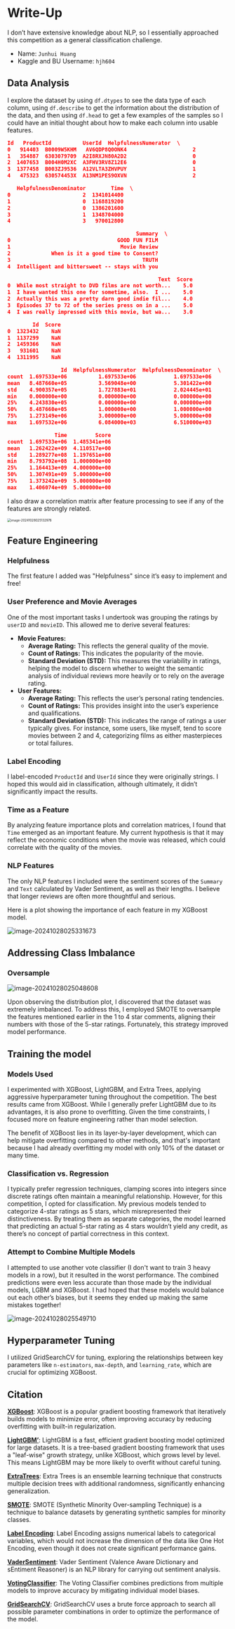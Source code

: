# Write-Up

I don’t have extensive knowledge about NLP, so I essentially approached this competition as a general classification challenge.

- Name: `Junhui Huang`
- Kaggle and BU Username: `hjh604`



## Data Analysis

I explore the dataset by using `df.dtypes` to see the data type of each column, using `df.describe` to get the information about the distribution of the data, and then using `df.head` to get a few examples of the samples so I could have an initial thought about how to make each column into usable features. 

```json
Id   ProductId          UserId  HelpfulnessNumerator  \
0   914403  B0009W5KHM   AV6QDP8Q0ONK4                     2   
1   354887  6303079709  A2I8RXJN80A2D2                     0   
2  1407653  B004H0M2XC  A3FHV3RV8Z12E6                     0   
3  1377458  B003ZJ9536  A12VLTA3ZHVPUY                     1   
4   475323  630574453X  A13NM1PES9OXVN                     2   

   HelpfulnessDenominator        Time  \
0                       2  1341014400   
1                       0  1168819200   
2                       0  1386201600   
3                       1  1348704000   
4                       3   970012800   

                                         Summary  \
0                                  GOOD FUN FILM   
1                                   Movie Review   
2             When is it a good time to Consent?   
3                                          TRUTH   
4  Intelligent and bittersweet -- stays with you   

                                                Text  Score  
0  While most straight to DVD films are not worth...    5.0  
1  I have wanted this one for sometime, also.  I ...    5.0  
2  Actually this was a pretty darn good indie fil...    4.0  
3  Episodes 37 to 72 of the series press on in a ...    5.0  
4  I was really impressed with this movie, but wa...    3.0  

        Id  Score
0  1323432    NaN
1  1137299    NaN
2  1459366    NaN
3   931601    NaN
4  1311995    NaN

                 Id  HelpfulnessNumerator  HelpfulnessDenominator  \
count  1.697533e+06          1.697533e+06            1.697533e+06   
mean   8.487660e+05          3.569048e+00            5.301422e+00   
std    4.900357e+05          1.727883e+01            2.024445e+01   
min    0.000000e+00          0.000000e+00            0.000000e+00   
25%    4.243830e+05          0.000000e+00            0.000000e+00   
50%    8.487660e+05          1.000000e+00            1.000000e+00   
75%    1.273149e+06          3.000000e+00            5.000000e+00   
max    1.697532e+06          6.084000e+03            6.510000e+03   

               Time         Score  
count  1.697533e+06  1.485341e+06  
mean   1.262422e+09  4.110517e+00  
std    1.289277e+08  1.197651e+00  
min    8.793792e+08  1.000000e+00  
25%    1.164413e+09  4.000000e+00  
50%    1.307491e+09  5.000000e+00  
75%    1.373242e+09  5.000000e+00  
max    1.406074e+09  5.000000e+00  
```



I also draw a correlation matrix after feature processing to see if any of the features are strongly related.

<img src="assets\image-20241028025132976.png" alt="image-20241028025132976" style="zoom:50%;" />



## Feature Engineering

### Helpfulness

The first feature I added was "Helpfulness" since it’s easy to implement and free!



### User Preference and Movie Averages

One of the most important tasks I undertook was grouping the ratings by `userID` and `movieID`. This allowed me to derive several features:

- **Movie Features:**
  - **Average Rating:** This reflects the general quality of the movie.
  - **Count of Ratings:** This indicates the popularity of the movie.
  - **Standard Deviation (STD):** This measures the variability in ratings, helping the model to discern whether to weight the semantic analysis of individual reviews more heavily or to rely on the average rating.
- **User Features:**
  - **Average Rating:** This reflects the user’s personal rating tendencies.
  - **Count of Ratings:** This provides insight into the user’s experience and qualifications.
  - **Standard Deviation (STD):** This indicates the range of ratings a user typically gives. For instance, some users, like myself, tend to score movies between 2 and 4, categorizing films as either masterpieces or total failures.



### Label Encoding

I label-encoded `ProductId` and `UserId` since they were originally strings. I hoped this would aid in classification, although ultimately, it didn’t significantly impact the results.



### Time as a Feature

By analyzing feature importance plots and correlation matrices, I found that `Time` emerged as an important feature. My current hypothesis is that it may reflect the economic conditions when the movie was released, which could correlate with the quality of the movies.



### NLP Features

The only NLP features I included were the sentiment scores of the `Summary` and `Text` calculated by Vader Sentiment, as well as their lengths. I believe that longer reviews are often more thoughtful and serious.



Here is a plot showing the importance of each feature in my XGBoost model.

![image-20241028025331673](assets\image-20241028025331673.png)





## Addressing Class Imbalance

### Oversample

![image-20241028025048608](assets\image-20241028025048608.png)

Upon observing the distribution plot, I discovered that the dataset was extremely imbalanced. To address this, I employed SMOTE to oversample the features mentioned earlier in the 1 to 4 star comments, aligning their numbers with those of the 5-star ratings. Fortunately, this strategy improved model performance.



## Training the model

### Models Used

I experimented with XGBoost, LightGBM, and Extra Trees, applying aggressive hyperparameter tuning throughout the competition. The best results came from XGBoost. While I generally prefer LightGBM due to its advantages, it is also prone to overfitting. Given the time constraints, I focused more on feature engineering rather than model selection. 

The benefit of XGBoost lies in its layer-by-layer development, which can help mitigate overfitting compared to other methods, and that's important because I had already overfitting my model with only 10% of the dataset or many time.



### Classification vs. Regression

I typically prefer regression techniques, clamping scores into integers since discrete ratings often maintain a meaningful relationship. However, for this competition, I opted for classification. My previous models tended to categorize 4-star ratings as 5 stars, which misrepresented their distinctiveness. By treating them as separate categories, the model learned that predicting an actual 5-star rating as 4 stars wouldn’t yield any credit, as there’s no concept of partial correctness in this context.



### Attempt to Combine Multiple Models

I attempted to use another vote classifier (I don't want to train 3 heavy models in a row), but it resulted in the worst performance. The combined predictions were even less accurate than those made by the individual models, LGBM and XGBoost. I had hoped that these models would balance out each other’s biases, but it seems they ended up making the same mistakes together!

![image-20241028025549710](assets\image-20241028025549710.png)



## Hyperparameter Tuning

I utilized GridSearchCV for tuning, exploring the relationships between key parameters like `n-estimators`, `max-depth`, and `learning_rate`, which are crucial for optimizing XGBoost.



## Citation

**[XGBoost](https://xgboost.readthedocs.io/en/latest/index.html)**: XGBoost is a popular gradient boosting framework that iteratively builds models to minimize error, often improving accuracy by reducing overfitting with built-in regularization.

**[LightGBM’](https://lightgbm.readthedocs.io/en/latest/)**: LightGBM is a fast, efficient gradient boosting model optimized for large datasets. It is a tree-based gradient boosting framework that uses a "leaf-wise" growth strategy, unlike XGBoost, which grows level by level. This means LightGBM may be more likely to overfit without careful tuning.

**[ExtraTrees](https://scikit-learn.org/stable/modules/generated/sklearn.ensemble.ExtraTreesClassifier.html)**: Extra Trees is an ensemble learning technique that constructs multiple decision trees with additional randomness, significantly enhancing generalization.



**[SMOTE](https://imbalanced-learn.org/stable/references/generated/imblearn.over_sampling.SMOTE.html)**: SMOTE (Synthetic Minority Over-sampling Technique) is a technique to balance datasets by generating synthetic samples for minority classes.



**[Label Encoding](https://scikit-learn.org/stable/modules/generated/sklearn.preprocessing.LabelEncoder.html)**: Label Encoding assigns numerical labels to categorical variables, which would not increase the dimension of the data like One Hot Encoding, even though it does not create significant performance gains.

**[VaderSentiment](https://vadersentiment.readthedocs.io/en/latest/)**: Vader Sentiment (Valence Aware Dictionary and sEntiment Reasoner) is an NLP library for carrying out sentiment analysis.



**[VotingClassifier](https://scikit-learn.org/stable/modules/generated/sklearn.ensemble.VotingClassifier.html)**: The Voting Classifier combines predictions from multiple models to improve accuracy by mitigating individual model biases.

**[GridSearchCV](https://scikit-learn.org/stable/modules/generated/sklearn.model_selection.GridSearchCV.html)**: GridSearchCV uses a brute force approach to search all possible parameter combinations in order to optimize the performance of the model.

